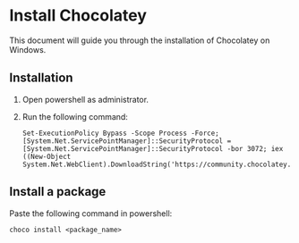 # Install Chocolatey

This document will guide you through the installation of Chocolatey on Windows.

## Installation

1.  Open powershell as administrator.
2.  Run the following command:

        Set-ExecutionPolicy Bypass -Scope Process -Force; [System.Net.ServicePointManager]::SecurityProtocol = [System.Net.ServicePointManager]::SecurityProtocol -bor 3072; iex ((New-Object System.Net.WebClient).DownloadString('https://community.chocolatey.org/install.ps1'))

## Install a package

Paste the following command in powershell:

    choco install <package_name>